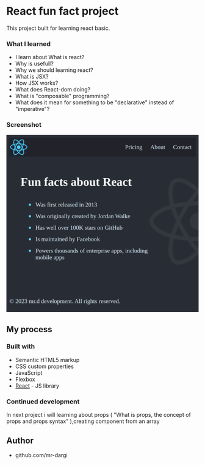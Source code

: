 # React fun fact project

This project built for learning react basic.

### What I learned
- I learn about What is react?
- Why is usefull?
- Why we should learning react?
- What is JSX?
- How JSX works?
- What does React-dom doing?
- What is "composable" programming?
- What does it mean for something to be "declarative" instead of "imperative"?


### Screenshot

<img src="localhost_3000_.png">

## My process

### Built with

- Semantic HTML5 markup
- CSS custom properties
- JavaScript
- Flexbox
- [React](https://reactjs.org/) - JS library


### Continued development

In next project i will learning about props ( "What is props, the concept of props and props syntax" ),creating component from an array

## Author

- github.com/mr-dargi
